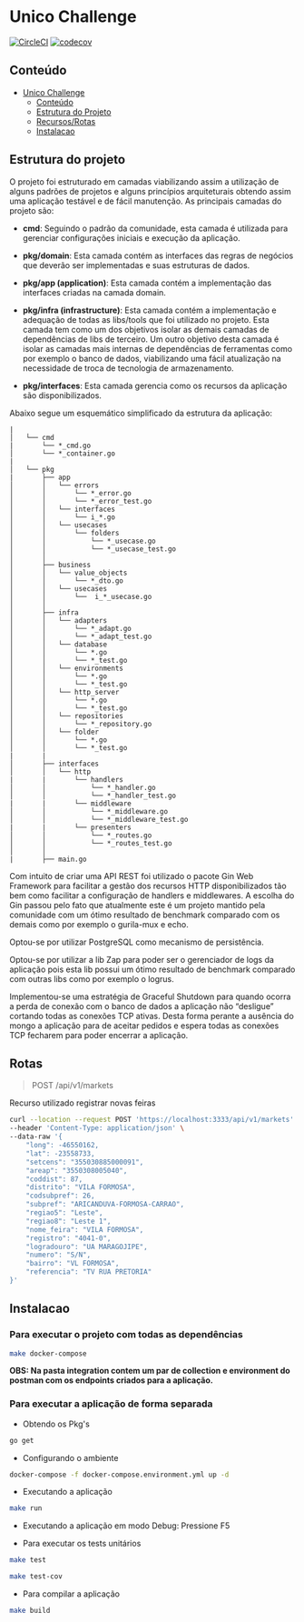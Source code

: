 # Unico Challenge

[![CircleCI](https://circleci.com/gh/ralvescosta/unico_challenge/tree/main.svg?style=svg)](https://circleci.com/gh/ralvescosta/unico_challenge/tree/main)
[![codecov](https://codecov.io/gh/ralvescosta/unico_challenge/branch/main/graph/badge.svg?token=9FSVL883K1)](https://codecov.io/gh/ralvescosta/unico_challenge)
## Conteúdo
- [Unico Challenge](#unico-challenge)
  - [Conteúdo](#conteudo)
  - [Estrutura do Projeto](#estrutura-do-projeto)
  - [Recursos/Rotas](#rotas)
  - [Instalacao](#instalacao)

## Estrutura do projeto

O projeto foi estruturado em camadas viabilizando assim a utilização de alguns padrões de projetos e alguns princípios arquiteturais obtendo assim uma aplicação testável e de fácil manutenção. As principais camadas do projeto são:

- **cmd**: Seguindo o padrão da comunidade, esta camada é utilizada para gerenciar configurações iniciais e execução da aplicação.

- **pkg/domain**: Esta camada contém as interfaces das regras de negócios que deverão ser implementadas e suas estruturas de dados.

- **pkg/app (application)**: Esta camada contém a implementação das interfaces criadas na camada domain.

- **pkg/infra (infrastructure)**: Esta camada contém a implementação e adequação de todas as libs/tools que foi utilizado no projeto. Esta camada tem como um dos objetivos isolar as demais camadas de dependências de libs de terceiro. Um outro objetivo desta camada é isolar as camadas mais internas de dependências de ferramentas como por exemplo o banco de dados, viabilizando uma fácil atualização na necessidade de troca de tecnologia de armazenamento.

- **pkg/interfaces**: Esta camada gerencia como os recursos da aplicação são disponibilizados.

Abaixo segue um esquemático simplificado da estrutura da aplicação:

```
|
│   └── cmd
|       └── *_cmd.go  
│       └── *_container.go
|       
│   └── pkg
|       ├── app        
│       │   └── errors
│       │       └── *_error.go
│       │       └── *_error_test.go
│       │   └── interfaces
│       │       └── i_*.go
│       │   └── usecases
│       │       └── folders
│       │           └── *_usecase.go
│       │           └── *_usecase_test.go
│       │
│       ├── business
│       │   └── value_objects
│       │       └── *_dto.go
│       │   └── usecases
│       │       └──  i_*_usecase.go
│       │
│       ├── infra
│       │   └── adapters
│       │       └── *_adapt.go
│       │       └── *_adapt_test.go
│       │   └── database
│       │       └── *.go
│       │       └── *_test.go
│       │   └── environments
│       │       └── *.go
│       │       └── *_test.go
│       │   └── http_server
│       │       └── *.go
│       │       └── *_test.go
│       │   └── repositories
│       │       └── *_repository.go
│       │   └── folder
│       │       └── *.go
│       │       └── *_test.go
|       |
│       ├── interfaces
│       │   └── http
|       |       └── handlers
│       │           └── *_handler.go
│       │           └── *_handler_test.go
|       |       └── middleware
│       │           └── *_middleware.go
│       │           └── *_middleware_test.go
|       |       └── presenters
│       │           └── *_routes.go
│       │           └── *_routes_test.go
│       │
|       ├── main.go
```

Com intuito de criar uma API REST foi utilizado o pacote Gin Web Framework para facilitar a gestão dos recursos HTTP disponibilizados tão bem como facilitar a configuração de handlers e middlewares. A escolha do Gin passou pelo fato que atualmente este é um projeto mantido pela comunidade com um ótimo resultado de benchmark comparado com os demais como por exemplo o gurila-mux e echo.

Optou-se por utilizar PostgreSQL como mecanismo de persistência.

Optou-se por utilizar a lib Zap para poder ser o gerenciador de logs da aplicação pois esta lib possui um ótimo resultado de benchmark comparado com outras libs como por exemplo o logrus.

Implementou-se uma estratégia de Graceful Shutdown para quando ocorra a perda de conexão com o banco de dados a aplicação não “desligue” cortando todas as conexões TCP ativas. Desta forma perante a ausência do mongo a aplicação para de aceitar pedidos e espera todas as conexões TCP fecharem para poder encerrar a aplicação.

## Rotas

> POST /api/v1/markets

Recurso utilizado registrar novas feiras

```bash
curl --location --request POST 'https://localhost:3333/api/v1/markets' \
--header 'Content-Type: application/json' \
--data-raw '{
    "long": -46550162,
    "lat": -23558733,
    "setcens": "355030885000091",
    "areap": "3550308005040",
    "coddist": 87,
    "distrito": "VILA FORMOSA",
    "codsubpref": 26,
    "subpref": "ARICANDUVA-FORMOSA-CARRAO",
    "regiao5": "Leste",
    "regiao8": "Leste 1",
    "nome_feira": "VILA FORMOSA",
    "registro": "4041-0",
    "logradouro": "UA MARAGOJIPE",
    "numero": "S/N",
    "bairro": "VL FORMOSA",
    "referencia": "TV RUA PRETORIA"
}'
```

## Instalacao

### Para executar o projeto com todas as dependências

```bash
make docker-compose
```

**OBS: Na pasta integration contem um par de collection e environment do postman com os endpoints criados para a aplicação.**

### Para executar a aplicação de forma separada

- Obtendo os Pkg's

```bash
go get
```

- Configurando o ambiente

```bash
docker-compose -f docker-compose.environment.yml up -d
```

- Executando a aplicação

```bash
make run
```

- Executando a aplicação em modo Debug: Pressione F5


- Para executar os tests unitários

```bash
make test
```

```bash
make test-cov
```

- Para compilar a aplicação

```bash
make build
```
